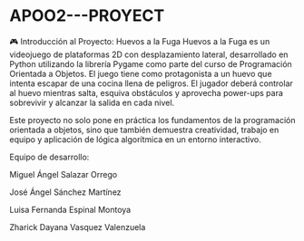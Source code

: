# APOO2---PROYECT

🎮 Introducción al Proyecto: Huevos a la Fuga
Huevos a la Fuga es un videojuego de plataformas 2D con desplazamiento lateral, desarrollado en Python utilizando la librería Pygame como parte del curso de Programación Orientada a Objetos. El juego tiene como protagonista a un huevo que intenta escapar de una cocina llena de peligros. El jugador deberá controlar al huevo mientras salta, esquiva obstáculos y aprovecha power-ups para sobrevivir y alcanzar la salida en cada nivel.

Este proyecto no solo pone en práctica los fundamentos de la programación orientada a objetos, sino que también demuestra creatividad, trabajo en equipo y aplicación de lógica algorítmica en un entorno interactivo.

Equipo de desarrollo:

Miguel Ángel Salazar Orrego

José Ángel Sánchez Martínez

Luisa Fernanda Espinal Montoya

Zharick Dayana Vasquez Valenzuela
